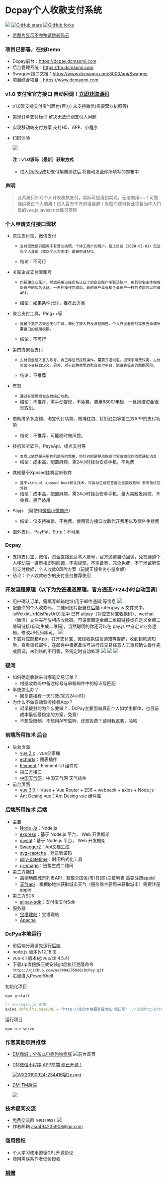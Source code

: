 # Dcpay个人收款支付系统
[![](https://img.shields.io/badge/version-1.0-brightgreen)](https://github.com/asd494235908/DcPay)
[![GitHub stars](https://img.shields.io/github/stars/asd494235908/DcPay.svg?style=social&label=Stars)](https://github.com/asd494235908/DM)
[![GitHub forks](https://img.shields.io/github/forks/asd494235908/DcPay.svg?style=social&label=Fork)](https://github.com/asd494235908/Dm)
 - [若图片显示不完整请跳转码云](https://gitee.com/dcmaomi/Dm)
### 项目已部署，在线Demo
- Dcpay前台：https://dcpay.dcmaomi.com
- 后台管理系统：https://tm.dcmaomi.com
- Swagger接口文档：https://www.dcmaomi.com:3000/api/Swagger
- 项目综合项目：https://www.dcmaomi.com

### v1.0  支付宝官方接口 自动回调！[立即获取源码](https://dcpay.dcmaomi.com/pay)
 - v1.0暂支持支付宝当面付(官方) 未支持微信(需要营业执照等)
 - 实现订单支付标识 解决无法识别支付人问题
 - 实现移动端支付方案 支持H5、APP、小程序
 - 扫码体验

    ![](https://www.dcmaomi.com:3010/serverImage/20210305222641_12153.png)
    #### 注：v1.0源码（最新）获取方式 
    - 进入[DcPay](https://dcpay.dcmaomi.com/pay)成功支付捐赠测试后 将自动发至你所填写的邮箱中
### 声明
> 此系统只针对个人开发收款支付，实际可应用到实现，无法商用~~！可勉强供真正个人商用！日入百万千万的请绕道！当然你还可将此项目当作入门级的vue.js javascript练习项目

### 个人申请支付接口现状
- 原生支付宝，微信支付

    - `支付宝微信只服务于有营业执照、个体工商户的商户。截止目前（2020-01-01）无法以个人身份（或以个人为主体）直接申请API。`

    - 结论：不可行

- 关联企业支付宝账号

    - `即新建企业账户，然后采用已经实名认证了的企业账户关联该账户，用其实名主体完成新账户的实名认证。一系列操作完成后，新的账户具有和企业账户一样的资质可以申请API。`

    - 结论：如果条件允许，推荐此方案

- 聚合支付工具，Ping++等

    - `就是个第四方聚合支付工具，简化了接入开发流程而已，个人开发者仍然需要去申请所需接口的使用权限。`

    - 结论：不可行

- 第四方聚合支付

    - `支付资金进入官方账号，自己再进行提现操作。需要开通域名，提现手续费较高，支付页面不支持自定义。另外，对于此种类型的聚合支付平台，隐藏着极高的跑路风险。`

    - 结论：不推荐
- 有赞
    - `通过有赞微商城支付接口收款。`
    - 结论：不推荐，需手动提现，不免费，费用6800/年起，一旦风控资金很难取出。
- 借助拼多多店铺、淘宝代付功能、微博红包、钉钉红包等第三方APP的支付功能
    - 结论：不推荐，可能随时被风控。

- 挂机监听软件，PaysApi、绿点支付等

    - `本质上依然是采用挂机监听的策略，但针对的是移动端支付宝或微信的收款通知消息`
    - 结论：成本高，配置麻烦，需24小时挂台安卓手机，不免费
- 其他基于Xposed挂机监听软件
    - `基于virtual xposed hook相关技术，可自动生成任意备注金额收款码 参考抢红包外挂`
    - 结论：成本高，配置麻烦，需24小时挂台安卓手机，量大易触发风控、不免费，黑产适用
- Payjs （疑使用[微信小微商户](https://pay.weixin.qq.com/index.php/core/affiliate/micro_intro)）
    - 结论：仅支持微信、不免费、使用官方接口收取代开费用以及额外手续费
- 国外支付，PayPal、Strip：不可用
### Dcpay
  - 支持支付宝、微信，资金直接到达本人账号，官方通道自动回调，免签通道个人移动端一键审核即时回调，不需提现，不需备案，完全免费，不干涉监听任何支付数据，个人收款0风险方案（前提正规业务小量金额）
  - 结论：个人收款较少的支付业务推荐使用

### 开发流程原理（以下为免签通道原理，官方通道7*24小时自动回调）
  - 用户确认订单，需填写邮箱地址(用于邮件通知)等信息
   ![](https://www.dcmaomi.com:3010/serverImage/20210305224404_11879.png)
  - 配置你的个人收款码，二维码图片配置在[后端](https://github.com/asd494235908/DM-Server) ruter\pay.js 文件夹中，isWeixinUrl和isPayUrl方法中 已有 alipay（对应支付宝收款码）、wechat（微信）文件夹存放相应收款码。可设置固定金额二维码链接或自定义金额二维码链接(自动生成二维码)，当然聪明的你还可以在 pay.js 中自定义业务逻辑，修改JS代码即可。
  ![](https://www.dcmaomi.com:3010/serverImage/20210305225314_17254.png)
  - 下载对应邮箱App，打开支付宝、微信收款语言通知等提醒，收到到款通知后，查看审核邮件，在邮件中根据备注号进行该交易任意人工审核确认操作完成回调，未到账的不用管，系统定时自动处理
  ![](https://dcpay.dcmaomi.com/img/pay_1.5d143819.jpg)
  ![](https://dcpay.dcmaomi.com/img/pay_2.1b5295ff.jpg)
  ![](https://dcpay.dcmaomi.com/img/pay_3.116128f5.jpg)
### 疑问
  - 如何确定收款来自哪笔交易订单？
    - 根据收款码中备注标号与审核邮件中的标识号匹配
  - 半夜怎么办？
     - 回复链接有一天时效(官方24小时)
  - 为什么不做自动监听挂机App？
     - 迟早被封的为什么要做？...DcPay主要面向真正个人如学生群体，也目前成本最低最稳定的方案，免费!
     - 不想受限制、不想用APP监听、还想免费？请用我这套，哈哈
### 前端所用技术 [后台](https://github.com/asd494235908/TerMinal) 
- 后台页面
    - [vue 2.x](https://cn.vuejs.org/)：vue全家桶
    - [echarts](http://echarts.apache.org/zh/)：图表插件
    - [Element](https://element.eleme.cn/#/zh-CN)：Element-UI 组件库
    - 第三方接口
    - [中国天气网](https://cj.weather.com.cn/plugin/standard)：中国天气网 天气插件
- 前台页面
    - [vue 3.0](https://www.vue3js.cn/docs/zh/) + Vuex + Vue Router + ES6 + webpack + axios + Node.js
    - [Ant Desing vue](https://2x.antdv.com/docs/vue/introduce-cn/)：Ant Desing vue 组件库
### 后端所用技术 [后端](https://github.com/asd494235908/DM-Server) 
- 主要
   - [Node Js](https://nodejs.org/zh-cn/)：Node.js
   - [express](https://www.expressjs.com.cn/)：基于 Node.js 平台， Web 开发框架
   - [mysql](https://www.mysql.com/)：基于 Node.js 平台， Web 开发框架
   - [Swagger2](https://www.dcmaomi.com:3000/api/swagger/#/)：Api文档生成
   - [svg-captcha](https://www.npmjs.com/package/svg-captcha)：登录验证码
   - [silly-datetime](https://www.npmjs.com/package/silly-datetime)：时间格式化工具
   - [qr-image](https://www.npmjs.com/package/silly-datetime)：链接生成二维码
- 第三方接口
  - 高德地图城市列表API：获取全国省/市/县(区)三级列表 需要注册appid
  - [天气api](http://www.tianqiapi.com/index/doc?version=day)：根据Ip地址获取城市天气（服务器主要用来获取城市）需要注册appid
- 第三方SDK
  - [alipay-sdk](http://www.tianqiapi.com/index/doc?version=day)：支付宝支付Sdk
- 服务器
  - [宝塔建站](https://www.bt.cn/)：宝塔建站
  - [Apache](http://httpd.apache.org/)
### DcPya本地运行
- 前后端分离请先运行[后端](https://github.com/asd494235908/DM-Server)
- node.js 版本(v12.18.3) 
- vue-cli 版本(@vue/cli 4.5.4)
- 下载zip直接解压或安装git后执行克隆命令 `https://github.com/asd494235908/DcPay.git`
- 右键进入PowerShell 


初始化项目
```
npm install
```

```javascript
// src/main.js 配置
axios.defaults.baseURL = "http://您的本地服务器地址:端口号"  //注意http与https
```
运行项目
```
npm run serve
```

### 作者其他项目推荐
- [DM商城：分布式电商购物商城](https://www.dcmaomi.com/)
  ![](https://www.dcmaomi.com:3010/serverImage/20210305011146_17326.png "前台首页")
- [DM微信小程序 APP前端 现已开源！](https://github.com/asd494235908/DM-Mobile-terminal)
    
    [![WX20190924-234416@2x.png](https://www.dcmaomi.com:3010/serverImage/20210305010710_12523.png)](https://github.com/asd494235908/DM-Mobile-terminal)

- [DM-TM后端](https://github.com/asd494235908/TerMinal)

    ![](https://www.dcmaomi.com:3010/serverImage/20210305011146_16923.png)

### 技术疑问交流
- 免费交流群 `949139553` [![](http://pub.idqqimg.com/wpa/images/group.png)](https://qm.qq.com/cgi-bin/qm/qr?k=dtD6X04E3q7v3C8wuOnUENoW5S7hdGHO&jump_from=webapi)
- 作者邮箱 asd494235908@qq.com
### 商用授权
- 个人学习使用遵循GPL开源协议
- 商用需联系作者低价授权
### [捐赠](https://dcpay.dcmaomi.com/pay)
